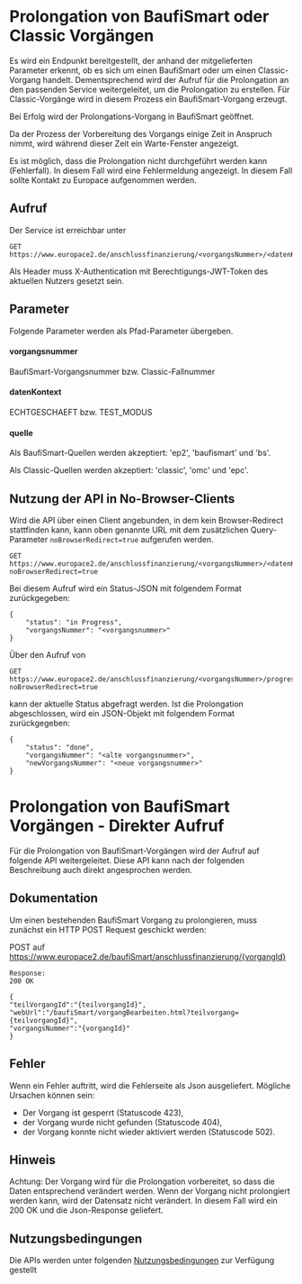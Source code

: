 # Prolongation von BaufiSmart oder Classic Vorgängen

Es wird ein Endpunkt bereitgestellt, der anhand der mitgelieferten Parameter erkennt, ob es sich um einen BaufiSmart oder um einen Classic-Vorgang handelt.
Dementsprechend wird der Aufruf für die Prolongation an den passenden Service weitergeleitet, um die Prolongation zu erstellen.
Für Classic-Vorgänge wird in diesem Prozess ein BaufiSmart-Vorgang erzeugt.

Bei Erfolg wird der Prolongations-Vorgang in BaufiSmart geöffnet.

Da der Prozess der Vorbereitung des Vorgangs einige Zeit in Anspruch nimmt, wird während dieser Zeit ein Warte-Fenster angezeigt.

Es ist möglich, dass die Prolongation nicht durchgeführt werden kann (Fehlerfall). In diesem Fall wird eine Fehlermeldung angezeigt. In diesem Fall sollte Kontakt zu Europace aufgenommen werden.

## Aufruf

Der Service ist erreichbar unter

```
GET https://www.europace2.de/anschlussfinanzierung/<vorgangsNummer>/<datenKontext>/<quelle>
```

Als Header muss X-Authentication mit Berechtigungs-JWT-Token des aktuellen Nutzers gesetzt sein.

## Parameter

Folgende Parameter werden als Pfad-Parameter übergeben.

#### vorgangsnummer

BaufiSmart-Vorgangsnummer bzw. Classic-Fallnummer

#### datenKontext

ECHTGESCHAEFT bzw. TEST_MODUS

#### quelle

Als BaufiSmart-Quellen werden akzeptiert: 'ep2', 'baufismart' und 'bs'.

Als Classic-Quellen werden akzeptiert: 'classic', 'omc' und 'epc'.

## Nutzung der API in No-Browser-Clients

Wird die API über einen Client angebunden, in dem kein Browser-Redirect stattfinden kann,
kann oben genannte URL mit dem zusätzlichen Query-Parameter `noBrowserRedirect=true` aufgerufen werden.

```
GET https://www.europace2.de/anschlussfinanzierung/<vorgangsNummer>/<datenKontext>/<quelle>?noBrowserRedirect=true
```

Bei diesem Aufruf wird ein Status-JSON mit folgendem Format zurückgegeben:

```
{
    "status": "in Progress",
    "vorgangsNummer": "<vorgangsnummer>"
}
```

Über den Aufruf von

```
GET https://www.europace2.de/anschlussfinanzierung/<vorgangsNummer>/progress?noBrowserRedirect=true
```

kann der aktuelle Status abgefragt werden. Ist die Prolongation abgeschlossen, wird ein JSON-Objekt mit folgendem Format zurückgegeben:

```
{
    "status": "done",
    "vorgangsNummer": "<alte vorgangsnummer>",
    "newVorgangsNummer": "<neue vorgangsnummer>"
}
```

# Prolongation von BaufiSmart Vorgängen - Direkter Aufruf

Für die Prolongation von BaufiSmart-Vorgängen wird der Aufruf auf folgende API weitergeleitet. Diese API kann nach der folgenden Beschreibung auch direkt angesprochen werden. 

## Dokumentation

Um einen bestehenden BaufiSmart Vorgang zu prolongieren, muss zunächst ein HTTP POST Request geschickt werden:
 
POST auf https://www.europace2.de/baufiSmart/anschlussfinanzierung/{vorgangId}

```
Response:
200 OK

{
"teilVorgangId":"{teilvorgangId}",
"webUrl":"/baufiSmart/vorgangBearbeiten.html?teilvorgang={teilvorgangId}",
"vorgangsNummer":"{vorgangId}"
}
```

## Fehler
Wenn ein Fehler auftritt, wird die Fehlerseite als Json ausgeliefert.
Mögliche Ursachen können sein:
- Der Vorgang ist gesperrt (Statuscode 423),
- der Vorgang wurde nicht gefunden (Statuscode 404),
- der Vorgang konnte nicht wieder aktiviert werden (Statuscode 502).

## Hinweis
Achtung: Der Vorgang wird für die Prolongation vorbereitet, so dass die Daten entsprechend verändert werden.
Wenn der Vorgang nicht prolongiert werden kann, wird der Datensatz nicht verändert. In diesem Fall wird ein 200 OK und die Json-Response geliefert.

## Nutzungsbedingungen
Die APIs werden unter folgenden [Nutzungsbedingungen](https://developer.europace.de/terms/) zur Verfügung gestellt

